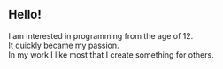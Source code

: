 ## Hello!

I am interested in programming from the age of 12.<br>
It quickly became my passion.<br>
In my work I like most that I create something for others.
